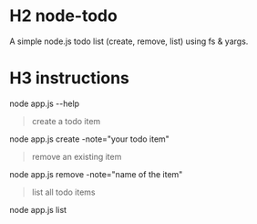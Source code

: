 # H2 node-todo
A simple node.js todo list (create, remove, list) using fs &amp; yargs.


# H3 instructions
node app.js --help

> create a todo item

node app.js create -note="your todo item"

> remove an existing item

node app.js remove -note="name of the item"

> list all todo items

node app.js list
